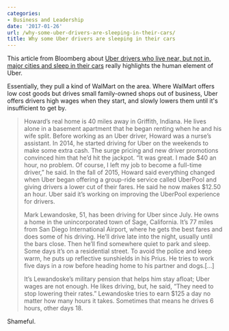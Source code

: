 ```yaml
---
categories:
- Business and Leadership
date: '2017-01-26'
url: /why-some-uber-drivers-are-sleeping-in-their-cars/
title: Why some Uber drivers are sleeping in their cars
---
```


This article from Bloomberg about [Uber drivers who live near, but not in, major cities and sleep in their cars](https://www.bloomberg.com/news/articles/2017-01-23/when-their-shifts-end-uber-drivers-set-up-camp-in-parking-lots-across-the-u-s) really highlights the human element of Uber.

Essentially, they pull a kind of WalMart on the area. Where WalMart offers low cost goods but drives small family-owned shops out of business, Uber offers drivers high wages when they start, and slowly lowers them until it's insufficient to get by.

> Howard’s real home is 40 miles away in Griffith, Indiana. He lives alone in a basement apartment that he began renting when he and his wife split. Before working as an Uber driver, Howard was a nurse’s assistant. In 2014, he started driving for Uber on the weekends to make some extra cash. The surge pricing and new driver promotions convinced him that he’d hit the jackpot. “It was great. I made $40 an hour, no problem. Of course, I left my job to become a full-time driver,” he said. In the fall of 2015, Howard said everything changed when Uber began offering a group-ride service called UberPool and giving drivers a lower cut of their fares. He said he now makes $12.50 an hour. Uber said it’s working on improving the UberPool experience for drivers.
>
> Mark Lewandoske, 51, has been driving for Uber since July. He owns a home in the unincorporated town of Sage, California. It’s 77 miles from San Diego International Airport, where he gets the best fares and does some of his driving. He’ll drive late into the night, usually until the bars close. Then he’ll find somewhere quiet to park and sleep. Some days it’s on a residential street. To avoid the police and keep warm, he puts up reflective sunshields in his Prius. He tries to work five days in a row before heading home to his partner and dogs.[...]
>
> It’s Lewandoske’s military pension that helps him stay afloat; Uber wages are not enough. He likes driving, but, he said, “They need to stop lowering their rates.” Lewandoske tries to earn $125 a day no matter how many hours it takes. Sometimes that means he drives 6 hours, other days 18.

Shameful.